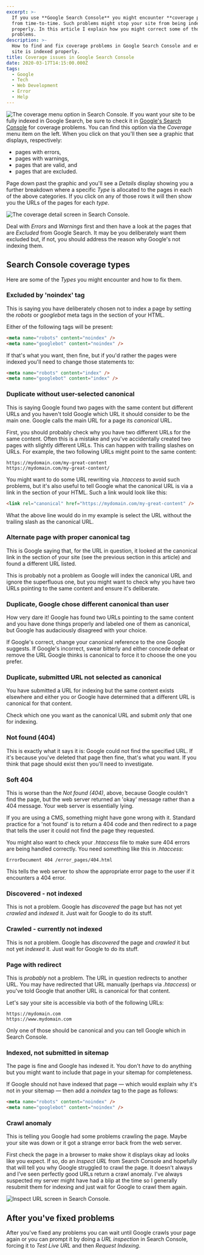 ```yaml
---
excerpt: >-
  If you use **Google Search Console** you might encounter **coverage problems**
  from time-to-time. Such problems might stop your site from being indexed
  properly. In this article I explain how you might correct some of those
  problems.
description: >-
  How to find and fix coverage problems in Google Search Console and ensure your
  site is indexed properly.
title: Coverage issues in Google Search Console
date: 2020-03-17T14:15:00.000Z
tags:
  - Google
  - Tech
  - Web Development
  - Error
  - Help
---
```

![The coverage menu option in Search Console.](/assets/images/posts/2020/03/2020-03-17-coverage-menu.jpg "class=s33 right|@itemprop=image")
If you want your site to be fully indexed in Google Search, be sure to check it in [Google's Search Console](https://search.google.com/search-console) for coverage problems. You can find this option via the *Coverage* menu item on the left. When you click on that you'll then see a graphic that displays, respectively:

- pages with errors,
- pages with warnings,
- pages that are valid, and
- pages that are excluded.

Page down past the graphic and you'll see a *Details* display showing you a further breakdown where a specific *Type* is allocated to the pages in each of the above categories. If you click on any of those rows it will then show you the URLs of the pages for each *type*.

![The coverage detail screen in Search Console.](/assets/images/posts/2020/03/2020-03-17-coverage-detail.jpg "@itemprop=image")

Deal with *Errors* and *Warnings* first and then have a look at the pages that are *Excluded* from Google Search. It may be you deliberately want them excluded but, if not, you should address the reason why Google's not indexing them.

## Search Console coverage types

Here are some of the *Types* you might encounter and how to fix them.

### Excluded by 'noindex' tag

This is saying you have deliberately chosen not to index a page by setting the *robots* or *googlebot* meta tags in the <head> section of your HTML.

Either of the following tags will be present:

```html
<meta name="robots" content="noindex" />
<meta name="googlebot" content="noindex" />
```

If that's what you want, then fine, but if you'd rather the pages were indexed you'll need to change those statements to:

```html
<meta name="robots" content="index" />
<meta name="googlebot" content="index" />
```

### Duplicate without user-selected canonical

This is saying Google found two pages with the same content but different URLs and you haven't told Google which URL it should consider to be the main one. Google calls the main URL for a page its *canonical* URL.

First, you should probably check why you have two different URLs for the same content. Often this is a mistake and you've accidentally created two pages with slightly different URLs. This can happen with trailing slashes on URLs. For example, the two following URLs might point to the same content:

```
https://mydomain.com/my-great-content
https://mydomain.com/my-great-content/
```

You might want to do some URL rewriting via *.htaccess* to avoid such problems, but it's also useful to tell Google what the canonical URL is via a link in the <head> section of your HTML. Such a link would look like this:

```html
<link rel="canonical" href="https://mydomain.com/my-great-content" />
```

What the above line would do in my example is select the URL without the trailing slash as the canonical URL.

### Alternate page with proper canonical tag

This is Google saying that, for the URL in question, it looked at the canonical link in the <head> section of your site (see the previous section in this article) and found a different URL listed.

This is probably not a problem as Google will index the canonical URL and ignore the superfluous one, but you might want to check why you have two URLs pointing to the same content and ensure it's deliberate.

### Duplicate, Google chose different canonical than user

How very dare it! Google has found two URLs pointing to the same content and you have done things properly and labeled one of them as canonical, but Google has audaciously disagreed with your choice.

If Google's correct, change your canonical reference to the one Google suggests. If Google's incorrect, swear bitterly and either concede defeat or remove the URL Google thinks is canonical to force it to choose the one you prefer.

### Duplicate, submitted URL not selected as canonical

You have submitted a URL for indexing but the same content exists elsewhere and either you or Google have determined that a different URL is canonical for that content.

Check which one you want as the canonical URL and submit *only* that one for indexing.

### Not found (404)

This is exactly what it says it is: Google could not find the specified URL. If it's because you've deleted that page then fine, that's what you want. If you think that page should exist then you'll need to investigate.

### Soft 404

This is worse than the *Not found (404)*, above, because Google couldn't find the page, but the web server returned an 'okay' message rather than a 404 message. Your web server is essentially lying.

If you are using a CMS, something might have gone wrong with it. Standard practice for a 'not found' is to return a 404 code and then redirect to a page that tells the user it could not find the page they requested.

You might also want to check your *.htaccess* file to make sure 404 errors are being handled correctly. You need something like this in *.htaccess*:

```
ErrorDocument 404 /error_pages/404.html
```

This tells the web server to show the appropriate error page to the user if it encounters a 404 error.

### Discovered - not indexed

This is not a problem. Google has *discovered* the page but has not yet *crawled* and *indexed* it. Just wait for Google to do its stuff.

### Crawled - currently not indexed

This is not a problem. Google has *discovered* the page and *crawled* it but not yet *indexed* it. Just wait for Google to do its stuff.

### Page with redirect

This is *probably* not a problem. The URL in question redirects to another URL. You may have redirected that URL manually (perhaps via *.htaccess*) or you've told Google that another URL is canonical for that content.

Let's say your site is accessible via both of the following URLs:

```
https://mydomain.com 
https://www.mydomain.com
```

Only one of those should be canonical and you can tell Google which in Search Console.

### Indexed, not submitted in sitemap

The page is fine and Google has indexed it. You don't *have* to do anything but you might want to include that page in your sitemap for completeness.

If Google should not have indexed that page — which would explain why it's not in your sitemap — then add a *noindex* tag to the page as follows:

```html
<meta name="robots" content="noindex" />
<meta name="googlebot" content="noindex" />
```

### Crawl anomaly

This is telling you Google had some problems crawling the page. Maybe your site was down or it got a strange error back from the web server.

First check the page in a browser to make show it displays okay ad looks like you expect. If so, do an *Inspect URL* from Search Console and hopefully that will tell you why Google struggled to crawl the page. It doesn't always and I've seen perfectly good URLs return a crawl anomaly. I've always suspected my server might have had a blip at the time so I generally resubmit them for indexing and just wait for Google to crawl them again.

![Inspect URL screen in Search Console.](/assets/images/posts/2020/03/2020-03-17-url-inspection.jpg "@itemprop=image")

## After you've fixed problems

After you've fixed any problems you can wait until Google crawls your page again or you can prompt it by doing a *URL inspection* in Search Console, forcing it to *Test Live URL* and then *Request Indexing*.

